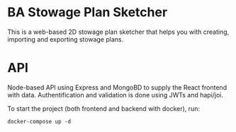 # BA Stowage Plan Sketcher

This is a web-based 2D stowage plan sketcher that helps you with creating, importing and exporting stowage plans.

# API

Node-based API using Express and MongoBD to supply the React frontend with data. Authentification and validation is done using JWTs and hapi/joi.

To start the project (both frontend and backend with docker), run:

```shell
docker-compose up -d
```